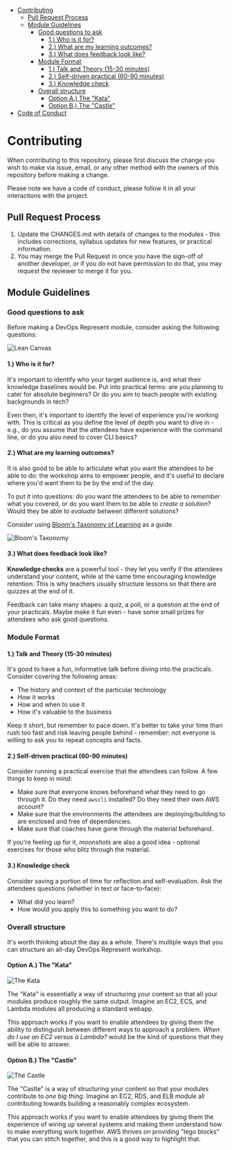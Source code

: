 - [Contributing](#contributing)
  * [Pull Request Process](#pull-request-process)
  * [Module Guidelines](#module-guidelines)
    + [Good questions to ask](#good-questions-to-ask)
      - [1.) Who is it for?](#1--who-is-it-for-)
      - [2.) What are my learning outcomes?](#2--what-are-my-learning-outcomes-)
      - [3.) What does feedback look like?](#3--what-does-feedback-look-like-)
    + [Module Format](#module-format)
      - [1.) Talk and Theory (15-30 minutes)](#1--talk-and-theory--15-30-minutes-)
      - [2.) Self-driven practical (60-90 minutes)](#2--self-driven-practical--60-90-minutes-)
      - [3.) Knowledge check](#3--knowledge-check)
    + [Overall structure](#overall-structure)
      - [Option A.) The "Kata"](#option-a--the--kata-)
      - [Option B.) The "Castle"](#option-b--the--castle-)
- [Code of Conduct](CoC.md)


# Contributing

When contributing to this repository, please first discuss the change you wish to make via issue,
email, or any other method with the owners of this repository before making a change.

Please note we have a code of conduct, please follow it in all your interactions with the project.

## Pull Request Process

1. Update the CHANGES.md with details of changes to the modules - this includes corrections,
   syllabus updates for new features, or practical information.
2. You may merge the Pull Request in once you have the sign-off of another developer, or if you
   do not have permission to do that, you may request the reviewer to merge it for you.

## Module Guidelines

### Good questions to ask

Before making a DevOps Represent module, consider asking the following questions:

![Lean Canvas](/images/CONTRIBUTING/module-lean-canvas.png)

#### 1.) Who is it for?

It's important to identify who your target audience is, and what their knowledge baselines would be.
Put into practical terms: are you planning to cater for absolute beginners? Or do you aim to teach
people with existing backgrounds in tech?

Even then, it's important to identify the level of experience you're working with. This is critical as
you define the level of depth you want to dive in - e.g., do you assume that the attendees have experience
with the command line, or do you also need to cover CLI basics?

#### 2.) What are my learning outcomes?

It is also good to be able to articulate what you want the attendees to be able to do: the workshop aims to
empower people, and it's useful to declare where you'd want them to be by the end of the day.

To put it into questions: do you want the attendees to be able to *remember* what you covered, or do you
want them to be able to *create a solution*? Would they be able to *evaluate* between different solutions?

Consider using [Bloom's Taxonomy of Learning](https://en.wikipedia.org/wiki/Bloom%27s_taxonomy)
as a guide.

![Bloom's Taxonomy](/images/CONTRIBUTING/blooms-taxonomy.png)

#### 3.) What does feedback look like?

**Knowledge checks** are a powerful tool - they let you verify if the attendees understand your content,
while at the same time encouraging knowledge retention. This is why teachers usually structure lessons
so that there are quizzes at the end of it.

Feedback can take many shapes: a quiz, a poll, or a question at the end of your practicals. Maybe make it
fun even - have some small prizes for attendees who ask good questions.

### Module Format

#### 1.) Talk and Theory (15-30 minutes)

It's good to have a fun, informative talk before diving into the practicals. Consider covering the following areas:

 - The history and context of the particular technology
 - How it works
 - How and when to use it
 - How it's valuable to the business

Keep it short, but remember to pace down. It's better to take your time than rush too fast and risk leaving people
behind - remember: not everyone is willing to ask you to repeat concepts and facts.


#### 2.) Self-driven practical (60-90 minutes)

Consider running a practical exercise that the attendees can follow. A few things to keep in mind:

 - Make sure that everyone knows beforehand what they need to go through it. Do they need `awscli` installed? Do they need their own AWS account?
 - Make sure that the environments the attendees are deploying/building to are enclosed and free of dependencies.
 - Make sure that coaches have gone through the material beforehand.

If you're feeling up for it, *moonshots* are also a good idea - optional exercises for those who blitz through the material.

#### 3.) Knowledge check

Consider saving a portion of time for reflection and self-evaluation. Ask the attendees questions (whether in text or face-to-face):

 - What did you learn?
 - How would you apply this to something you want to do?

### Overall structure

It's worth thinking about the day as a whole. There's multiple ways that you can structure an all-day DevOps Represent workshop.

#### Option A.) The "Kata"

![The Kata](/images/CONTRIBUTING/the-kata.png)

The "Kata" is essentially a way of structuring your content so that all your modules produce roughly the same output.
Imagine an EC2, ECS, and Lambda modules all producing a standard webapp.

This approach works if you want to enable attendees by giving them the ability to distinguish between different
ways to approach a problem. *When do I use an EC2 versus a Lambda?* would be the kind of questions that they will
be able to answer.

#### Option B.) The "Castle"

![The Castle](/images/CONTRIBUTING/the-castle.png)

The "Castle" is a way of structuring your content so that your modules contribute to *one big thing*. Imagine an
EC2, RDS, and ELB module all contributing towards building a reasonably complex ecosystem.

This approach works if you want to enable attendees by giving them the experience of wiring up several systems
and making them understand how to make everything work together. AWS thrives on providing "lego blocks" that
you can stitch together, and this is a good way to highlight that.
